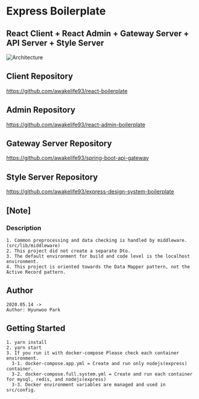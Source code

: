 # Express Boilerplate

## React Client + React Admin + Gateway Server + API Server + Style Server

![Architecture](https://user-images.githubusercontent.com/20429356/158008003-23315066-bca4-402c-af4e-10d81a886ec7.png)

## Client Repository

https://github.com/awakelife93/react-boilerplate

## Admin Repository

https://github.com/awakelife93/react-admin-boilerplate

## Gateway Server Repository

https://github.com/awakelife93/spring-boot-api-gateway

## Style Server Repository

https://github.com/awakelife93/express-design-system-boilerplate

## [Note]

### Description

```
1. Common preprocessing and data checking is handled by middleware. (src/lib/middleware)
2. This project did not create a separate Dto.
3. The default environment for build and code level is the localhost environment.
4. This project is oriented towards the Data Mapper pattern, not the Active Record pattern.
```

## Author

```
2020.05.14 -> 
Author: Hyunwoo Park
```

## Getting Started

```
1. yarn install
2. yarn start
3. If you run it with docker-compose Please check each container environment.
  3-1. docker-compose.app.yml = Create and run only nodejs(express) container.
  3-2. docker-compose.full.system.yml = Create and run each container for mysql, redis, and nodejs(express)
  3-3. Docker environment variables are managed and used in src/config.
```

#
